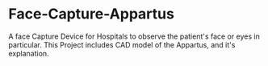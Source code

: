 # Face-Capture-Appartus
A face Capture Device for Hospitals to observe the patient's face or eyes in particular. This Project includes CAD model of the Appartus, and it's explanation.

